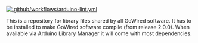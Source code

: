[![.github/workflows/arduino-lint.yml](https://github.com/GoWired/GoWired-lib/actions/workflows/arduino-lint.yml/badge.svg)](https://github.com/GoWired/GoWired-lib/actions/workflows/arduino-lint.yml)

This is a repository for library files shared by all GoWired software. It has to be installed to make GoWired software compile (from release 2.0.0). When available via Arduino Library Manager it will come with most dependencies.